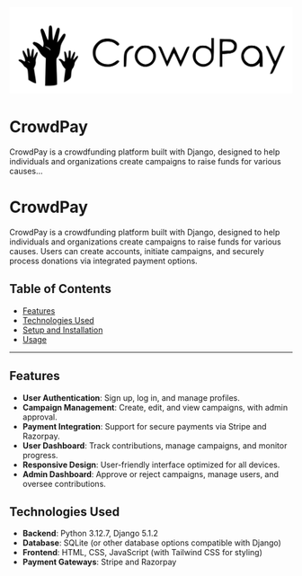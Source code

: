 ![CrowdPay Logo](static/images/logo.svg)

# CrowdPay

CrowdPay is a crowdfunding platform built with Django, designed to help individuals and organizations create campaigns to raise funds for various causes...

# CrowdPay

CrowdPay is a crowdfunding platform built with Django, designed to help individuals and organizations create campaigns to raise funds for various causes. Users can create accounts, initiate campaigns, and securely process donations via integrated payment options.

## Table of Contents
- [Features](#features)
- [Technologies Used](#technologies-used)
- [Setup and Installation](#setup-and-installation)
- [Usage](#usage)


---

## Features
- **User Authentication**: Sign up, log in, and manage profiles.
- **Campaign Management**: Create, edit, and view campaigns, with admin approval.
- **Payment Integration**: Support for secure payments via Stripe and Razorpay.
- **User Dashboard**: Track contributions, manage campaigns, and monitor progress.
- **Responsive Design**: User-friendly interface optimized for all devices.
- **Admin Dashboard**: Approve or reject campaigns, manage users, and oversee contributions.

## Technologies Used
- **Backend**: Python 3.12.7, Django 5.1.2
- **Database**: SQLite (or other database options compatible with Django)
- **Frontend**: HTML, CSS, JavaScript (with Tailwind CSS for styling)
- **Payment Gateways**: Stripe and Razorpay







